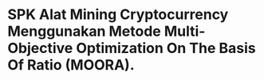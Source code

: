 # SPK Alat Mining Cryptocurrency Menggunakan Metode Multi-Objective Optimization On The Basis Of Ratio (MOORA).

